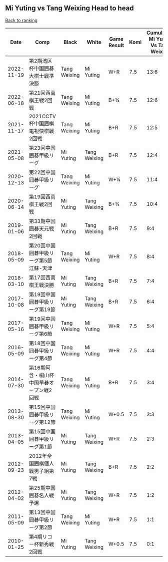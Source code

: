 ## Mi Yuting vs Tang Weixing Head to head

[Back to ranking](../../index.md)




| **Date** | **Comp** | **Black** | **White** | **Game Result** | **Komi** | **Cumulative Mi Yuting Vs Tang Weixing** | **Mi Yuting Streak** | **Tang Weixing Streak** | 
| --- | --- | --- | --- | --- | --- | --- | --- | --- |
| 2022-11-19 | 第2期湾区杯中国囲碁大棋士戦準決勝 | Tang Weixing | Mi Yuting | W+R | 7.5 | 13:6 | 1 | 0 | 
| 2022-06-18 | 第21回西南棋王戦2回戦 | Tang Weixing | Mi Yuting | B+¾ | 7.5 | 12:6 | 0 | 2 | 
| 2021-11-17 | 2021CCTV杯中国囲棋電視快棋戦2回戦 | Tang Weixing | Mi Yuting | B+R | 7.5 | 12:5 | 0 | 1 | 
| 2021-05-08 | 第23回中国囲碁甲級リーグ | Mi Yuting | Tang Weixing | B+R | 7.5 | 12:4 | 9 | 0 | 
| 2020-12-13 | 第22回中国囲碁甲級リーグ | Tang Weixing | Mi Yuting | W+¼ | 7.5 | 11:4 | 8 | 0 | 
| 2020-06-14 | 第19回西南棋王戦2回戦 | Mi Yuting | Tang Weixing | B+¾ | 7.5 | 10:4 | 7 | 0 | 
| 2019-01-06 | 第33期中国囲碁天元戦2回戦 | Mi Yuting | Tang Weixing | B+R | 7.5 | 9:4 | 6 | 0 | 
| 2018-05-09 | 第20回中国囲碁甲級リーグ第5節江蘇-天津 | Tang Weixing | Mi Yuting | W+R | 7.5 | 8:4 | 5 | 0 | 
| 2018-03-10 | 第17回西南棋王戦決勝 | Mi Yuting | Tang Weixing | B+R | 7.5 | 7:4 | 4 | 0 | 
| 2017-10-08 | 第19回中国囲碁甲級リーグ第19節 | Mi Yuting | Tang Weixing | B+R | 7.5 | 6:4 | 3 | 0 | 
| 2017-05-16 | 第19回中国囲碁甲級リーグ第6節 | Tang Weixing | Mi Yuting | W+R | 7.5 | 5:4 | 2 | 0 | 
| 2016-05-09 | 第18回中国囲碁甲級リーグ第4節 | Tang Weixing | Mi Yuting | W+R | 7.5 | 4:4 | 1 | 0 | 
| 2014-07-30 | 第16期阿含・桐山杯中国早碁オープン戦2回戦 | Tang Weixing | Mi Yuting | B+R | 7.5 | 3:4 | 0 | 1 | 
| 2013-08-30 | 第15回中国囲碁甲級リーグ第12節 | Tang Weixing | Mi Yuting | W+0.5 | 7.5 | 3:3 | 1 | 0 | 
| 2013-04-05 | 第15回中国囲碁甲級リーグ第1節 | Mi Yuting | Tang Weixing | W+R | 7.5 | 2:3 | 0 | 1 | 
| 2012-09-23 | 2012年全国囲棋個人戦男子組第7戦 | Mi Yuting | Tang Weixing | B+R | 7.5 | 2:2 | 1 | 0 | 
| 2012-04-02 | 第25期中国囲碁名人戦予選 | Mi Yuting | Tang Weixing | W+R | 7.5 | 1:2 | 0 | 1 | 
| 2011-05-09 | 第13回中国囲碁甲級リーグ第2節 | Tang Weixing | Mi Yuting | W+R | 7.5 | 1:1 | 1 | 0 | 
| 2010-01-25 | 第4期リコー杯新秀戦2回戦 | Mi Yuting | Tang Weixing | W+0.5 | 7.5 | 0:1 | 0 | 1 |




